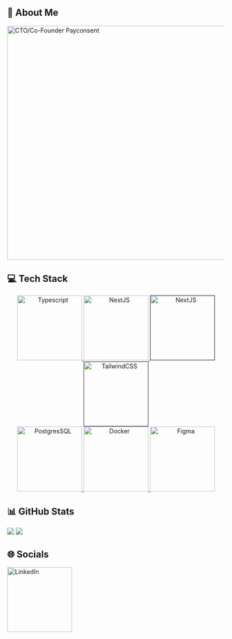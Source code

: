 ## 💫 About Me
<a href="https://www.linkedin.com/in/alexandre-chane-law/">
  <img src="https://github.com/NargusS/Narguss/assets/28908164/e7f6f623-4015-44eb-8c25-beefcda79cf9" alt="CTO/Co-Founder Payconsent" width="541"/>
</a>

## 💻 Tech Stack
<div align="center">
  <a href="https://www.typescriptlang.org/">
    <img src="https://github.com/NargusS/Narguss/assets/28908164/484fd0c7-596a-46f4-bb8d-082e62317c3f" alt="Typescript" width="150"/>
  </a>
  <a href="https://nestjs.com/">
    <img src="https://github.com/NargusS/Narguss/assets/28908164/b30da666-cd65-4ffc-bade-16c5f4c645cc" alt="NestJS" width="150"/>
  </a>
  <a href="">
    <img src="https://nextjs.org/" alt="NextJS" width="150"/>
  </a>
  <a href="">
    <img src="https://tailwindcss.com/" alt="TailwindCSS" width="150"/>
  </a>
</div>
<div align="center">
  <a href="https://www.postgresql.org/">
    <img src="https://github.com/NargusS/Narguss/assets/28908164/de299a50-6ce7-460e-9113-ede3075ef517" alt="PostgresSQL" width="150"/>
  </a>
  <a href="https://www.docker.com/">
    <img src="https://github.com/NargusS/Narguss/assets/28908164/64002445-73c0-4b31-bf5a-cb92c94ae251" alt="Docker" width="150"/>
  </a>
  <a href="https://www.figma.com/">
    <img src="https://github.com/NargusS/Narguss/assets/28908164/f5267f1a-862e-4dc5-bdb6-f4f261dd80c7" alt="Figma" width="150"/> 
  </a>
</div>


## 📊 GitHub Stats
![](https://github-readme-stats.vercel.app/api?username=Narguss&theme=bear&hide_border=false&include_all_commits=false&count_private=false)
![](https://github-readme-stats.vercel.app/api/top-langs/?username=Narguss&theme=bear&hide_border=false&include_all_commits=false&count_private=false&layout=compact)

## 🌐 Socials
<a href="https://www.linkedin.com/in/alexandre-chane-law/">
  <img src="https://github.com/NargusS/Narguss/assets/28908164/8e5c70e1-2217-4c6b-9d15-1b43f76d0bd9" alt="LinkedIn" width="150"/>
</a>


